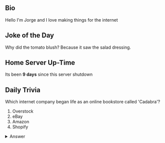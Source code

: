 ## Bio

Hello I'm Jorge and I love making things for the internet

## Joke of the Day

Why did the tomato blush? Because it saw the salad dressing.

## Home Server Up-Time

Its been **9 days** since this server shutdown


## Daily Trivia

Which internet company began life as an online bookstore called &#039;Cadabra&#039;?
 1. Overstock
 2. eBay
 3. Amazon
 4. Shopify

<details>
  <summary>Answer</summary>
  Amazon
</details>
